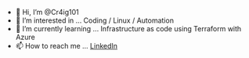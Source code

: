 - 👋 Hi, I’m @Cr4ig101
- 👀 I’m interested in ... Coding / Linux / Automation 
- 🌱 I’m currently learning ... Infrastructure as code using Terraform with Azure 
- 📫 How to reach me ... <a href="https://linkedin.com/in/craig-hislop/">LinkedIn</a>

<!---
Cr4ig101/Cr4ig101 is a ✨ special ✨ repository because its `README.md` (this file) appears on your GitHub profile.
You can click the Preview link to take a look at your changes.
--->
